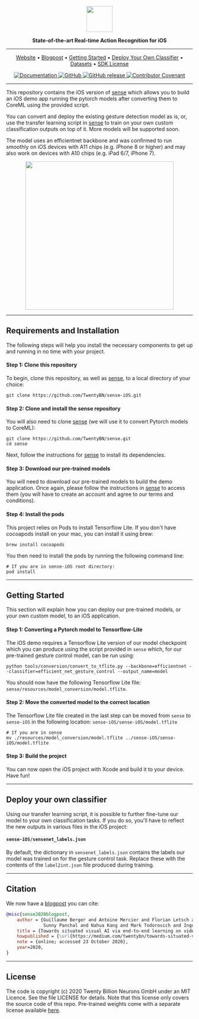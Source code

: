 <div align="center">

<img src="https://raw.githubusercontent.com/TwentyBN/sense-iOS/main/docs/imgs/temp_sense-iOS_header.png" height="70px">

**State-of-the-art Real-time Action Recognition for iOS**

---

<!-- TABLE OF CONTENTS -->
<p align="center">
  <a href="https://www.20bn.com/">Website</a> •
  <a href="https://medium.com/twentybn/towards-situated-visual-ai-via-end-to-end-learning-on-video-clips-2832bd9d519f">Blogpost</a> •  
  <a href="#getting-started">Getting Started</a> •
  <a href="#deploy-your-own-classifier">Deploy Your Own Classifier</a> •
  <a href="https://20bn.com/products/datasets">Datasets</a> •   
  <a href="https://20bn.com/licensing/sdk/evaluation">SDK License</a>
</p>

<!-- BADGES -->
<p align="center">
    <a href="https://20bn.com/">
        <img alt="Documentation" src="https://img.shields.io/website/http/20bn.com.svg?down_color=red&down_message=offline&up_message=online">
    </a>
    <a href="https://github.com/TwentyBN/sense-iOS/master/LICENSE">
        <img alt="GitHub" src="https://img.shields.io/github/license/TwentyBN/sense-iOS.svg?color=blue">
    </a>
    <a href="https://github.com/TwentyBN/sense-iOS/releases">
        <img alt="GitHub release" src="https://img.shields.io/github/release/TwentyBN/sense-iOS.svg">
    </a>
    <a href="https://github.com/TwentyBN/sense-iOS/blob/master/CODE_OF_CONDUCT.md">
        <img alt="Contributor Covenant" src="https://img.shields.io/badge/Contributor%20Covenant-v2.0%20adopted-ff69b4.svg">
    </a>
</p>

</div>

---

This repository contains the iOS version of [sense](https://github.com/TwentyBN/sense) which allows you to build an iOS demo app running the pytorch models after converting them to CoreML using the provided script. 

You can convert and deploy the existing gesture detection model as is, or, use the transfer learning script in [sense](https://github.com/TwentyBN/sense) to train on your own custom classification outputs on top of it. More models will be supported soon.

The model uses an efficientnet backbone and was confirmed to run smoothly on iOS devices with A11 chips (e.g. iPhone 8 or higher) and may also work on devices with A10 chips (e.g. iPad 6/7, iPhone 7).

<p align="center">
    <img src="https://raw.githubusercontent.com/TwentyBN/sense-iOS/main/docs/gifs/senseiOS_gesture.gif" width="400px">
</p>

---

## Requirements and Installation

The following steps will help you install the necessary components to get up and running in no time with your project. 

#### Step 1: Clone this repository

To begin, clone this repository, as well as [sense](https://github.com/TwentyBN/sense), to a local directory of your choice:

```shell
git clone https://github.com/TwentyBN/sense-iOS.git
```

#### Step 2: Clone and install the sense repository

You will also need to clone [sense](https://github.com/TwentyBN/sense) (we will use it to convert Pytorch models to CoreML):

```shell
git clone https://github.com/TwentyBN/sense.git
cd sense
```

Next, follow the instructions for [sense](https://github.com/TwentyBN/sense) to install
 its dependencies.

#### Step 3: Download our pre-trained models

You will need to download our pre-trained models to build the demo application. Once again, please follow the
 instructions in [sense](https://github.com/TwentyBN/sense) to access them (you will have to create an account and agree to our terms and conditions).

#### Step 4: Install the pods

This project relies on Pods to install Tensorflow Lite.
If you don't have cocoapods install on your mac, you can install it using brew:
```shell
brew install cocoapods
```
You then need to install the pods by running the following command line:
```shell
# If you are in sense-iOS root directory:
pod install
```

--- 

## Getting Started

This section will explain how you can deploy our pre-trained models, or your own custom model, to an iOS application. 

#### Step 1: Converting a Pytorch model to Tensorflow-Lite

The iOS demo requires a Tensorflow Lite version of our model checkpoint which you can produce using the script provided in
 `sense` which, for our pre-trained gesture control model, can be run using:

```shell
python tools/conversion/convert_to_tflite.py --backbone=efficientnet --classifier=efficient_net_gesture_control --output_name=model
```

You should now have the following Tensorflow Lite file: `sense/resources/model_conversion/model.tflite`.

#### Step 2: Move the converted model to the correct location

The Tensorflow Lite file created in the last step can be moved from `sense` to `sense-iOS` in the following location: `sense-iOS/sense-iOS/model.tflite`

```shell
# If you are in sense
mv ./resources/model_conversion/model.tflite ../sense-iOS/sense-iOS/model.tflite
```

#### Step 3: Build the project
You can now open the iOS project with Xcode and build it to your device. Have fun!

---

## Deploy your own classifier

Using our transfer learning script, it is possible to further fine-tune our model to your own classification tasks. If
 you do so, you'll have to reflect the new outputs in various files in the iOS project: 

#### `sense-iOS/sensenet_labels.json` 

By default, the dictionary in `sensenet_labels.json` contains the labels our model was trained on for the gesture control task. Replace these with the contents of the `label2int.json` file produced during training.

---

## Citation

We now have a [blogpost](https://medium.com/twentybn/towards-situated-visual-ai-via-end-to-end-learning-on-video-clips-2832bd9d519f) you can cite:

```bibtex
@misc{sense2020blogpost,
    author = {Guillaume Berger and Antoine Mercier and Florian Letsch and Cornelius Boehm and 
              Sunny Panchal and Nahua Kang and Mark Todorovich and Ingo Bax and Roland Memisevic},
    title = {Towards situated visual AI via end-to-end learning on video clips},
    howpublished = {\url{https://medium.com/twentybn/towards-situated-visual-ai-via-end-to-end-learning-on-video-clips-2832bd9d519f}},
    note = {online; accessed 23 October 2020},
    year=2020,
}
```

---

## License 

The code is copyright (c) 2020 Twenty Billion Neurons GmbH under an MIT Licence. See the file LICENSE for details. Note that this license 
only covers the source code of this repo. Pre-trained weights come with a separate license available [here](https://20bn.com/licensing/sdk/evaluation).

